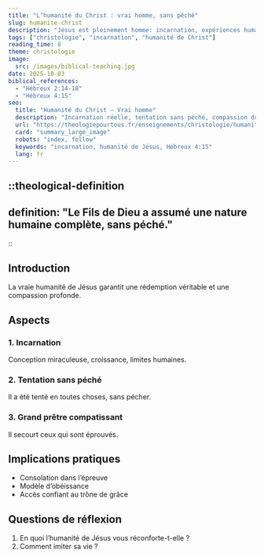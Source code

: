 ```yaml
---
title: "L’humanité du Christ : vrai homme, sans péché"
slug: humanite-christ
description: "Jésus est pleinement homme: incarnation, expériences humaines, sainteté."
tags: ["christologie", "incarnation", "humanité de Christ"]
reading_time: 8
theme: christologie
image:
  src: /images/biblical-teaching.jpg
date: 2025-10-03
biblical_references:
  - "Hébreux 2:14-18"
  - "Hébreux 4:15"
seo:
  title: "Humanité du Christ — Vrai homme"
  description: "Incarnation réelle, tentation sans péché, compassion du grand prêtre (Hb 4:15)."
  url: "https://theologiepourtous.fr/enseignements/christologie/humanite-christ"
  card: "summary_large_image"
  robots: "index, follow"
  keywords: "incarnation, humanité de Jésus, Hébreux 4:15"
  lang: fr
---
```


::theological-definition
---
definition: "Le Fils de Dieu a assumé une nature humaine complète, sans péché."
---
::

## Introduction

La vraie humanité de Jésus garantit une rédemption véritable et une compassion profonde.

## Aspects

### 1. Incarnation
Conception miraculeuse, croissance, limites humaines.

### 2. Tentation sans péché
Il a été tenté en toutes choses, sans pécher.

### 3. Grand prêtre compatissant
Il secourt ceux qui sont éprouvés.

## Implications pratiques
- Consolation dans l’épreuve
- Modèle d’obéissance
- Accès confiant au trône de grâce

## Questions de réflexion
1. En quoi l’humanité de Jésus vous réconforte-t-elle ?
2. Comment imiter sa vie ?
